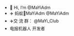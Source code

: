 - 👋 Hi, I’m @MaYiAdm
- ✈️ 蚂蚁🐜MaYiAdm @MaYiAdm
- ✈️交  流  群： @MaYi_Club
- 电报机器人 开发者 


<!---
MaYiAdm/MaYiAdm is a ✨ special ✨ repository because its `README.md` (this file) appears on your GitHub profile.
You can click the Preview link to take a look at your changes.
--->
